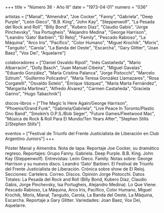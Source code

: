 +++
title = "Número 36 - Año III"
date = "1973-04-01"
numero = "036"

artistas = ["Manal", "Almendra", "Joe Cocker", "Fanny", "Gabriela", "Deep Purple", "León Gieco", "B.B. King", "John Kay", "Steppenwolf", "La Pesada del Rock and Roll", "Billy Bond", "Kubero Díaz", "Claudio Gabis", "Jorge Pinchevsky", "Isa Portugheis", "Alejandro Medina", "George Harrison", "Leandro 'Gato' Barbieri", "El Reloj", "Family", "Pescado Rabioso", "La Máquina", "Arco Iris", "Pacífico", "Color Humano", "Miguel Krochik", "Moris", "Tanguito", "Carola", "La Banda del Oeste", "Escarcha", "Gary Glitter", "Joan Baez", "Vox Dei", "Aquelarre"]

colaboradores = ["Daniel Osvaldo Ripoll", "Inés Castañeda", "Mario Albarracín", "Dolly Basch", "Juan Manuel Cibeira", "Miguel Gavalas", "Eduardo González", "María Cristina Palanca", "Jorge Pistocchi", "Marcelo Sztrum", "Guillermo Policastro", "María Teresa González Llamazares", "Rosa Corgatelli", "Osvaldo Sotelo", "Enrique Vázquez", "María Marta Fernández", "Margarita Martínez", "Alfredo Álvarez", "Carmen Castañeda", "Graciela Garino", "Hugo Tabachnik"]

discos-libros = ["The Magic Is Here Again/George Harrison", "Phoenix/Grand Funk", "Gabriela/Gabriela", "Live Peace In Toronto/Plastic Ono Band", "Smokin’s O.P.S./Bob Seger", "Future Games/Fleetwood Mac", "Música de Rock & Roll Para El Mundo/Ten Years After", "Stephen Stills 2/Stephen Stills"]

eventos = ["Festival de Triunfo del Frente Justicialista de Liberación en Club Argentino Juniors"]
+++

Póster Manal y Almendra. 
Nota de tapa: Reportaje Joe Cocker, su dramático regreso. 
Reportajes: 
Grupo Fanny. Gabriela. Deep Purple. B.B. King. John Kay (Steppenwolf).
Entrevistas: 
León Gieco. Family.
Notas sobre: 
George Harrison y su nuevos disco.
Leandro ‘Gato’ Barbieri. 
El Festival de Triunfo del Frente Justicialista de Liberación.
Crónica sobre show de El Reloj. 
Secciones: 
Cartelera. Correo. Discos.
Opinión Jorge Pistocchi. 
Datos Totales: La Pesada del Rock and Roll (Billy Bond, Kubero Díaz, Claudio Gabis, Jorge Pinchevsky, Isa Portugheis, Alejandro Medina). 
Lo Que Viene: Pescado Rabioso, La Máquina, Arco Iris, Pacífico, Color Humano, Miguel Krochik, Moris, Manal, Tanguito, Carola, La Banda del Oeste, La Máquina, Escarcha. Reportaje a Gary Glitter. 
Variedades: Joan Baez, Vox Dei, Aquelarre. 
